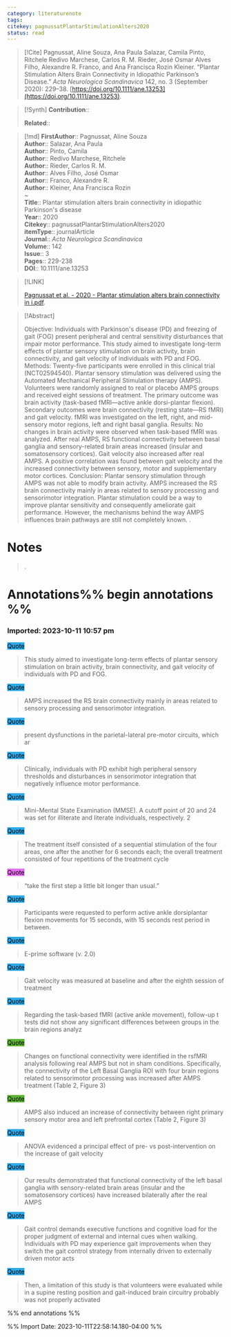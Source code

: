 ```yaml
---
category: literaturenote
tags: 
citekey: pagnussatPlantarStimulationAlters2020
status: read
---
```


> [!Cite]
> Pagnussat, Aline Souza, Ana Paula Salazar, Camila Pinto, Ritchele Redivo Marchese, Carlos R. M. Rieder, José Osmar Alves Filho, Alexandre R. Franco, and Ana Francisca Rozin Kleiner. “Plantar Stimulation Alters Brain Connectivity in Idiopathic Parkinson’s Disease.” _Acta Neurologica Scandinavica_ 142, no. 3 (September 2020): 229–38. [https://doi.org/10.1111/ane.13253](https://doi.org/10.1111/ane.13253).

>[!Synth]
>**Contribution**:: 
>
>**Related**:: 
>

>[!md]
> **FirstAuthor**:: Pagnussat, Aline Souza  
> **Author**:: Salazar, Ana Paula  
> **Author**:: Pinto, Camila  
> **Author**:: Redivo Marchese, Ritchele  
> **Author**:: Rieder, Carlos R. M.  
> **Author**:: Alves Filho, José Osmar  
> **Author**:: Franco, Alexandre R.  
> **Author**:: Kleiner, Ana Francisca Rozin  
~    
> **Title**:: Plantar stimulation alters brain connectivity in idiopathic Parkinson's disease  
> **Year**:: 2020   
> **Citekey**:: pagnussatPlantarStimulationAlters2020  
> **itemType**:: journalArticle  
> **Journal**:: *Acta Neurologica Scandinavica*  
> **Volume**:: 142  
> **Issue**:: 3   
> **Pages**:: 229-238  
> **DOI**:: 10.1111/ane.13253    

> [!LINK] 
>
>  [Pagnussat et al. - 2020 - Plantar stimulation alters brain connectivity in i.pdf](file://C:\Users\emzpe\Zotero\storage\UFLC5RFP\Pagnussat%20et%20al.%20-%202020%20-%20Plantar%20stimulation%20alters%20brain%20connectivity%20in%20i.pdf).

> [!Abstract]
>
> Objective: Individuals with Parkinson's disease (PD) and freezing of gait (FOG) present peripheral and central sensitivity disturbances that impair motor performance. This study aimed to investigate long-term effects of plantar sensory stimulation on brain activity, brain connectivity, and gait velocity of individuals with PD and FOG.
Methods: Twenty-five participants were enrolled in this clinical trial (NCT02594540). Plantar sensory stimulation was delivered using the Automated Mechanical Peripheral Stimulation therapy (AMPS). Volunteers were randomly assigned to real or placebo AMPS groups and received eight sessions of treatment. The primary outcome was brain activity (task-based fMRI—active ankle dorsi-plantar flexion). Secondary outcomes were brain connectivity (resting state—RS fMRI) and gait velocity. fMRI was investigated on the left, right, and mid-sensory motor regions, left and right basal ganglia.
Results: No changes in brain activity were observed when task-based fMRI was analyzed. After real AMPS, RS functional connectivity between basal ganglia and sensory-related brain areas increased (insular and somatosensory cortices). Gait velocity also increased after real AMPS. A positive correlation was found between gait velocity and the increased connectivity between sensory, motor and supplementary motor cortices.
Conclusion: Plantar sensory stimulation through AMPS was not able to modify brain activity. AMPS increased the RS brain connectivity mainly in areas related to sensory processing and sensorimotor integration. Plantar stimulation could be a way to improve plantar sensitivity and consequently ameliorate gait performance. However, the mechanisms behind the way AMPS influences brain pathways are still not completely known.
>.
> 
# Notes
>.


# Annotations%% begin annotations %%


### Imported: 2023-10-11 10:57 pm



<mark style="background-color: #2ea8e5">Quote</mark>
> This study aimed to investigate long-term effects of plantar sensory stimulation on brain activity, brain connectivity, and gait velocity of individuals with PD and FOG.

<mark style="background-color: #2ea8e5">Quote</mark>
> AMPS increased the RS brain connectivity mainly in areas related to sensory processing and sensorimotor integration.

<mark style="background-color: #2ea8e5">Quote</mark>
> present dysfunctions in the parietal-lateral pre-motor circuits, which ar

<mark style="background-color: #2ea8e5">Quote</mark>
> Clinically, individuals with PD exhibit high peripheral sensory thresholds and disturbances in sensorimotor integration that negatively influence motor performance.

<mark style="background-color: #2ea8e5">Quote</mark>
> Mini-Mental State Examination (MMSE). A cutoff point of 20 and 24 was set for illiterate and literate individuals, respectively. 2

<mark style="background-color: #2ea8e5">Quote</mark>
> The treatment itself consisted of a sequential stimulation of the four areas, one after the another for 6 seconds each; the overall treatment consisted of four repetitions of the treatment cycle

<mark style="background-color: #e56eee">Quote</mark>
> “take the first step a little bit longer than usual.”

<mark style="background-color: #2ea8e5">Quote</mark>
> Participants were requested to perform active ankle dorsiplantar flexion movements for 15 seconds, with 15 seconds rest period in between.

<mark style="background-color: #2ea8e5">Quote</mark>
> E-prime software (v. 2.0)

<mark style="background-color: #2ea8e5">Quote</mark>
> Gait velocity was measured at baseline and after the eighth session of treatment

<mark style="background-color: #2ea8e5">Quote</mark>
> Regarding the task-based fMRI (active ankle movement), follow-up t tests did not show any significant differences between groups in the brain regions analyz

<mark style="background-color: #5fb236">Quote</mark>
> Changes on functional connectivity were identified in the rsfMRI analysis following real AMPS but not in sham conditions. Specifically, the connectivity of the Left Basal Ganglia ROI with four brain regions related to sensorimotor processing was increased after AMPS treatment (Table 2, Figure 3)

<mark style="background-color: #5fb236">Quote</mark>
> AMPS also induced an increase of connectivity between right primary sensory motor area and left prefrontal cortex (Table 2, Figure 3)

<mark style="background-color: #2ea8e5">Quote</mark>
> ANOVA evidenced a principal effect of pre- vs post-intervention on the increase of gait velocity

<mark style="background-color: #2ea8e5">Quote</mark>
> Our results demonstrated that functional connectivity of the left basal ganglia with sensory-related brain areas (insular and the somatosensory cortices) have increased bilaterally after the real AMPS

<mark style="background-color: #2ea8e5">Quote</mark>
> Gait control demands executive functions and cognitive load for the proper judgment of external and internal cues when walking. Individuals with PD may experience gait improvements when they switch the gait control strategy from internally driven to externally driven motor acts

<mark style="background-color: #2ea8e5">Quote</mark>
> Then, a limitation of this study is that volunteers were evaluated while in a supine resting position and gait-induced brain circuitry probably was not properly activated


%% end annotations %%

%% Import Date: 2023-10-11T22:58:14.180-04:00 %%
